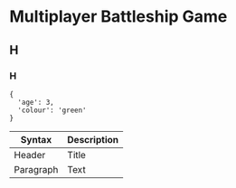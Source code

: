 # Multiplayer Battleship Game
## H
### H

```
{
  'age': 3,
  'colour': 'green'
}
```

| Syntax | Description |
| ----------- | ----------- |
| Header | Title |
| Paragraph | Text |
